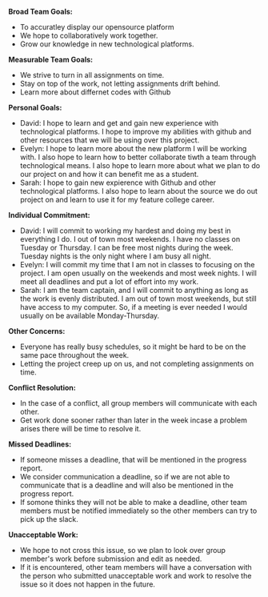 **Broad Team Goals:**
- To accuratley display our opensource platform
- We hope to collaboratively work together.
- Grow our knowledge in new technological platforms.

**Measurable Team Goals:**
- We strive to turn in all assignments on time.
- Stay on top of the work, not letting assignments drift behind.
- Learn more about differnet codes with Github

**Personal Goals:**
- David: I hope to learn and get and gain new experience with technological platforms.  I hope to improve my abilities with github and other resources that we will be using over this project.
- Evelyn: I hope to learn more about the new platform I will be working with. I also hope to learn how to better collaborate tiwth a team through technological means. I also hope to learn more about what we plan to do our project on and how it can benefit me as a student. 
- Sarah: I hope to gain new expierence with Github and other technological platforms. I also hope to learn about the source we do out project on and learn to use it for my feature college career. 

**Individual Commitment:**
- David:  I will commit to working my hardest and doing my best in everything I do.  I out of town most weekends.  I have no classes on Tuesday or Thursday.  I can be free most nights during the week.  Tuesday nights is the only night where I am busy all night.
- Evelyn: I will commit my time that I am not in classes to focusing on the project. I am open usually on the weekends and most week nights. I will meet all deadlines and put a lot of effort into my work. 
- Sarah: I am the team captain, and I will commit to anything as long as the work is evenly distributed. I am out of town most weekends, but still have access to my computer. So, if a meeting is ever needed I would usually on be available Monday-Thursday.

**Other Concerns:**
- Everyone has really busy schedules, so it might be hard to be on the same pace throughout the week.
- Letting the project creep up on us, and not completing assignments on time.

**Conflict Resolution:**
- In the case of a conflict, all group members will communicate with each other.
- Get work done sooner rather than later in the week incase a problem arises there will be time to resolve it.

**Missed Deadlines:**
- If someone misses a deadline, that will be mentioned in the progress report.
- We consider communication a deadline, so if we are not able to communicate that is a deadline and will also be mentioned in the progress report.
- If somone thinks they will not be able to make a deadline, other team members must be notified immediately so the other members can try to pick up the slack.

**Unacceptable Work:**
- We hope to not cross this issue, so we plan to look over group member's work before submission and edit as needed.
- If it is encountered, other team members will have a conversation with the person who submitted unacceptable work and work to resolve the issue so it does not happen in the future. 
